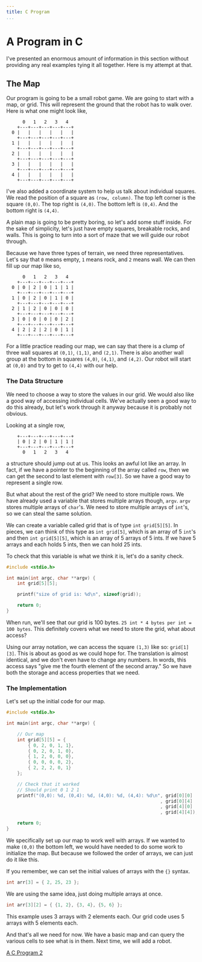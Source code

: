 ```yaml
---
title: C Program
...
```


# A Program in C

I've presented an enormous amount of information in this section without
providing any real examples tying it all together. Here is my attempt at that.

## The Map

Our program is going to be a small robot game. We are going to start with a map,
or grid. This will represent the ground that the robot has to walk over. Here is
what one might look like,

```
      0   1   2   3   4
    +---+---+---+---+---+
  0 |   |   |   |   |   |
    +---+---+---+---+---+
  1 |   |   |   |   |   |
    +---+---+---+---+---+
  2 |   |   |   |   |   |
    +---+---+---+---+---+
  3 |   |   |   |   |   |
    +---+---+---+---+---+
  4 |   |   |   |   |   |
    +---+---+---+---+---+
```

I've also added a coordinate system to help us talk about individual squares.
We read the position of a square as `(row, column)`.  The top left corner is the
square `(0,0)`. The top right is `(4,0)`. The bottom left is `(0,4)`. And the
bottom right is `(4,4)`.

A plain map is going to be pretty boring, so let's add some stuff inside. For
the sake of simplicity, let's just have empty squares, breakable rocks, and
walls. This is going to turn into a sort of maze that we will guide our robot
through.

Because we have three types of terrain, we need three representatives. Let's say
that `0` means empty, `1` means rock, and `2` means wall. We can then fill up
our map like so,

```
      0   1   2   3   4
    +---+---+---+---+---+
  0 | 0 | 2 | 0 | 1 | 1 |
    +---+---+---+---+---+
  1 | 0 | 2 | 0 | 1 | 0 |
    +---+---+---+---+---+
  2 | 1 | 2 | 0 | 0 | 0 |
    +---+---+---+---+---+
  3 | 0 | 0 | 0 | 0 | 2 |
    +---+---+---+---+---+
  4 | 2 | 2 | 2 | 0 | 1 |
    +---+---+---+---+---+
```

For a little practice reading our map, we can say that there is a clump of three
wall squares at `(0,1)`, `(1,1)`, and `(2,1)`.  There is also another wall group
at the bottom in squares `(4,0)`, `(4,1)`, and `(4,2)`.  Our robot will start at
`(0,0)` and try to get to `(4,4)` with our help.

### The Data Structure

We need to choose a way to store the values in our grid. We would also like a
good way of accessing individual cells. We've actually seen a good way to do
this already, but let's work through it anyway because it is probably not
obvious.

Looking at a single row,

```
    +---+---+---+---+---+
    | 0 | 2 | 0 | 1 | 1 |
    +---+---+---+---+---+
      0   1   2   3   4
```

a structure should jump out at us. This looks an awful lot like an array. In
fact, if we have a pointer to the beginning of the array called `row`, then we
can get the second to last element with `row[3]`. So we have a good way to
represent a single row.

But what about the rest of the grid? We need to store multiple rows. We have
already used a variable that stores multiple arrays though, `argv`. `argv`
stores multiple arrays of `char`'s. We need to store multiple arrays of `int`'s,
so we can steal the same solution.

We can create a variable called grid that is of type `int grid[5][5]`. In
pieces, we can think of this type as `int grid[5]`, which is an array of 5
`int`'s and then `int grid[5][5]`, which is an array of 5 arrays of 5 ints. If
we have 5 arrays and each holds 5 ints, then we can hold 25 ints.

To check that this variable is what we think it is, let's do a sanity check.

```c
#include <stdio.h>

int main(int argc, char **argv) {
    int grid[5][5];

    printf("size of grid is: %d\n", sizeof(grid));

    return 0;
}
```

When run, we'll see that our grid is 100 bytes. `25 int * 4 bytes per int = 100
bytes`. This definitely covers what we need to store the grid, what about
access?

Using our array notation, we can access the square `(1,3)` like so:
`grid[1][3]`. This is about as good as we could hope for. The translation is
almost identical, and we don't even have to change any numbers. In words, this
access says "give me the fourth element of the second array." So we have both
the storage and access properties that we need.

### The Implementation

Let's set up the initial code for our map.

```c
#include <stdio.h>

int main(int argc, char **argv) {

    // Our map
    int grid[5][5] = {
        { 0, 2, 0, 1, 1},
        { 0, 2, 0, 1, 0},
        { 1, 2, 0, 0, 0},
        { 0, 0, 0, 0, 2},
        { 2, 2, 2, 0, 1}
    };

    // Check that it worked
    // Should print 0 1 2 1
    printf("(0,0): %d, (0,4): %d, (4,0): %d, (4,4): %d\n", grid[0][0]
                                                         , grid[0][4]
                                                         , grid[4][0]
                                                         , grid[4][4]);

    return 0;
}
```

We specifically set up our map to work well with arrays. If we wanted to make
`(0,0)` the bottom left, we would have needed to do some work to initialize the
map. But because we followed the order of arrays, we can just do it like this.

If you remember, we can set the initial values of arrays with the `{}` syntax.

```c
int arr[3] = { 2, 25, 23 };
```

We are using the same idea, just doing multiple arrays at once.

```c
int arr[3][2] = { {1, 2}, {3, 4}, {5, 6} };
```

This example uses 3 arrays with 2 elements each. Our grid code uses 5 arrays
with 5 elements each.

And that's all we need for now. We have a basic map and can query the various
cells to see what is in them. Next time, we will add a robot.

[A C Program 2](19-c-program2.html)
